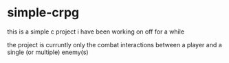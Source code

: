 # simple-crpg
this is a simple c project i have been working on off for a while

the project is curruntly only the combat interactions between a player and a single (or multiple) enemy(s) 


